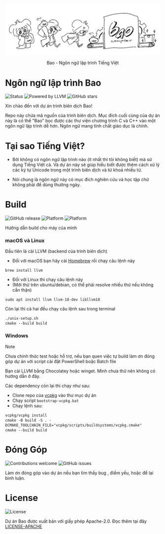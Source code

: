 <div align="center">
  <picture>
    <img src="./static/images/bao_lang.png">
  </picture>

  Bao - Ngôn ngữ lập trình Tiếng Việt
</div>

# Ngôn ngữ lập trình Bao
![Status](https://img.shields.io/badge/status-WIP-orange) ![Powered by LLVM](https://img.shields.io/badge/powered%20by-LLVM-darkgreen) ![GitHub stars](https://img.shields.io/github/stars/bao-langu/bao?style=social)

Xin chào đến với dự án trình biên dịch Bao!

Repo này chứa mã nguồn của trình biên dịch. Mục đích cuối cùng của dự án này là có thể "Bao" bọc được các thư viện chương trình C và C++ vào một ngôn ngữ lập trình dễ hơn. Ngôn ngữ mang tính chất giáo dục là chính.

# Tại sao Tiếng Việt?
- Bởi không có ngôn ngữ lập trình nào (ít nhất thì tôi không biết) mà sử dụng Tiếng Việt cả. Và dự án này sẽ giúp hiểu biết được thêm cách xử lý các ký tự Unicode trong một trình biên dịch và từ khoá nhiều từ.

- Nói chung là ngôn ngữ này có mục đích nghiên cứu và học tập chứ không phải để dùng thường ngày.

# Build
![GitHub release](https://img.shields.io/github/v/release/bao-langu/bao) ![Platform](https://img.shields.io/badge/platform-linux%20%7C%20macOS-blue) ![Platform](https://img.shields.io/badge/platform-windows-red)

Hướng dẫn build cho máy của mình
### macOS và Linux

Đầu tiên là cài LLVM (backend của trình biên dịch)
- Đối với macOS bạn hãy cài [Homebrew](https://brew.sh)
rồi chạy câu lệnh này
```
brew install llvm
```
- Đối với Linux thì chạy câu lệnh này
- (Mới thử trên ubuntu/debian, có thể phải resolve nhiều thứ nếu không cẩn thận)
```
sudo apt install llvm llvm-18-dev libllvm18
```
Còn lại thì cả hai đều chạy câu lệnh sau trong terminal
```
./unix-setup.sh
cmake --build build
```
### Windows
> [!NOTE] 
> Chưa chính thức test hoặc hỗ trợ, nếu bạn quen việc tự build làm ơn đóng góp dự án với script cài đặt PowerShell boặc Batch file

Bạn cài LLVM bằng Chocolatey hoặc winget. Mình chưa thử nên không có hướng dẫn ở đây.

Các dependency còn lại thì chạy như sau:
- Clone repo của [vcpkg](https://github.com/microsoft/vcpkg.git) vào thư mục dự án
- Chạy script `bootstrap-vcpkg.bat`
- Chạy lệnh sau:
```
vcpkg/vcpkg install
cmake -B build -S . -DCMAKE_TOOLCHAIN_FILE="vcpkg/scripts/buildsystems/vcpkg.cmake"
cmake --build build
```

# Đóng Góp
![Contributions welcome](https://img.shields.io/badge/contributions-welcome-brightgreen) ![GitHub issues](https://img.shields.io/github/issues/bao-langu/bao)

Làm ơn đóng góp vào dự án nếu bạn tìm thấy bug , điểm yếu, hoặc để lại bình luận.

# License
![License](https://img.shields.io/github/license/bao-langu/bao)

Dự án Bao được xuất bản với giấy phép Apache-2.0.
Đọc thêm tại đây [LICENSE-APACHE](LICENSE)
